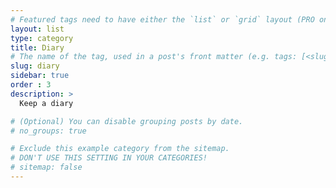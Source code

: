 ```yaml
---
# Featured tags need to have either the `list` or `grid` layout (PRO only).
layout: list
type: category
title: Diary
# The name of the tag, used in a post's front matter (e.g. tags: [<slug>]).
slug: diary
sidebar: true
order : 3
description: >
  Keep a diary 

# (Optional) You can disable grouping posts by date.
# no_groups: true

# Exclude this example category from the sitemap.
# DON'T USE THIS SETTING IN YOUR CATEGORIES!
# sitemap: false
---
```

